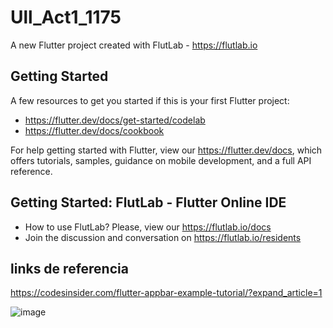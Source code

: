 # Ull_Act1_1175

A new Flutter project created with FlutLab - https://flutlab.io

## Getting Started

A few resources to get you started if this is your first Flutter project:

- https://flutter.dev/docs/get-started/codelab
- https://flutter.dev/docs/cookbook

For help getting started with Flutter, view our
https://flutter.dev/docs, which offers tutorials,
samples, guidance on mobile development, and a full API reference.

## Getting Started: FlutLab - Flutter Online IDE

- How to use FlutLab? Please, view our https://flutlab.io/docs
- Join the discussion and conversation on https://flutlab.io/residents


## links de referencia
https://codesinsider.com/flutter-appbar-example-tutorial/?expand_article=1

![image](https://github.com/CampaG128/Ull_A1_1175/assets/143743923/f86a931b-172b-435d-a719-0857cbe9287f)
